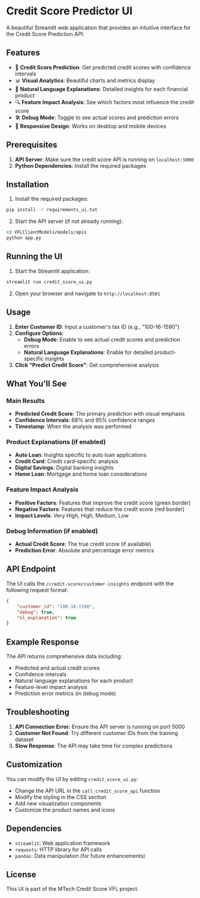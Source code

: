 # Credit Score Predictor UI

A beautiful Streamlit web application that provides an intuitive interface for the Credit Score Prediction API.

## Features

- 🎯 **Credit Score Prediction**: Get predicted credit scores with confidence intervals
- 📊 **Visual Analytics**: Beautiful charts and metrics display
- 📝 **Natural Language Explanations**: Detailed insights for each financial product
- 🔍 **Feature Impact Analysis**: See which factors most influence the credit score
- 🛠️ **Debug Mode**: Toggle to see actual scores and prediction errors
- 📱 **Responsive Design**: Works on desktop and mobile devices

## Prerequisites

1. **API Server**: Make sure the credit score API is running on `localhost:5000`
2. **Python Dependencies**: Install the required packages

## Installation

1. Install the required packages:
```bash
pip install -r requirements_ui.txt
```

2. Start the API server (if not already running):
```bash
cd VFLClientModels/models/apis
python app.py
```

## Running the UI

1. Start the Streamlit application:
```bash
streamlit run credit_score_ui.py
```

2. Open your browser and navigate to `http://localhost:8501`

## Usage

1. **Enter Customer ID**: Input a customer's tax ID (e.g., "100-16-1590")
2. **Configure Options**:
   - **Debug Mode**: Enable to see actual credit scores and prediction errors
   - **Natural Language Explanations**: Enable for detailed product-specific insights
3. **Click "Predict Credit Score"**: Get comprehensive analysis

## What You'll See

### Main Results
- **Predicted Credit Score**: The primary prediction with visual emphasis
- **Confidence Intervals**: 68% and 95% confidence ranges
- **Timestamp**: When the analysis was performed

### Product Explanations (if enabled)
- **Auto Loan**: Insights specific to auto loan applications
- **Credit Card**: Credit card-specific analysis
- **Digital Savings**: Digital banking insights
- **Home Loan**: Mortgage and home loan considerations

### Feature Impact Analysis
- **Positive Factors**: Features that improve the credit score (green border)
- **Negative Factors**: Features that reduce the credit score (red border)
- **Impact Levels**: Very High, High, Medium, Low

### Debug Information (if enabled)
- **Actual Credit Score**: The true credit score (if available)
- **Prediction Error**: Absolute and percentage error metrics

## API Endpoint

The UI calls the `/credit-score/customer-insights` endpoint with the following request format:

```json
{
    "customer_id": "100-16-1590",
    "debug": true,
    "nl_explanation": true
}
```

## Example Response

The API returns comprehensive data including:
- Predicted and actual credit scores
- Confidence intervals
- Natural language explanations for each product
- Feature-level impact analysis
- Prediction error metrics (in debug mode)

## Troubleshooting

1. **API Connection Error**: Ensure the API server is running on port 5000
2. **Customer Not Found**: Try different customer IDs from the training dataset
3. **Slow Response**: The API may take time for complex predictions

## Customization

You can modify the UI by editing `credit_score_ui.py`:
- Change the API URL in the `call_credit_score_api` function
- Modify the styling in the CSS section
- Add new visualization components
- Customize the product names and icons

## Dependencies

- `streamlit`: Web application framework
- `requests`: HTTP library for API calls
- `pandas`: Data manipulation (for future enhancements)

## License

This UI is part of the MTech Credit Score VFL project. 